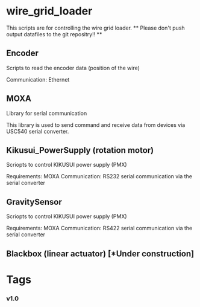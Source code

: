 # wire\_grid\_loader
This scripts are for controlling the wire grid loader.
** Please don't push output datafiles to the git repositry!! **

## Encoder
Scripts to read the encoder data (position of the wire)

Communication: Ethernet

## MOXA
Library for serial communication

This library is used to send command and receive data 
from devices via USC540 serial converter.

## Kikusui\_PowerSupply (rotation motor)
Scriopts to control KIKUSUI power supply (PMX)

Requirements: MOXA 
Communication: RS232 serial communication via the serial converter

## GravitySensor
Scriopts to control KIKUSUI power supply (PMX)

Requirements: MOXA 
Communication: RS422 serial communication via the serial converter

## Blackbox (linear actuator) [*Under construction]



# Tags
### v1.0

